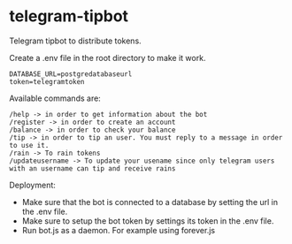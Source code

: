 # telegram-tipbot
Telegram tipbot to distribute tokens.

Create a .env file in the root directory to make it work.

```
DATABASE_URL=postgredatabaseurl
token=telegramtoken
```

Available commands are:

```
/help -> in order to get information about the bot
/register -> in order to create an account
/balance -> in order to check your balance
/tip -> in order to tip an user. You must reply to a message in order to use it.
/rain -> To rain tokens
/updateusername -> To update your usename since only telegram users with an username can tip and receive rains

```

Deployment:

- Make sure that the bot is connected to a database by setting the url in the .env file.
- Make sure to setup the bot token by settings its token in the .env file.
- Run bot.js as a daemon. For example using forever.js
